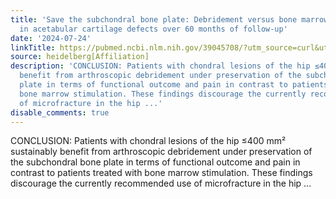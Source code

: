 ```yaml
---
title: 'Save the subchondral bone plate: Debridement versus bone marrow stimulation
  in acetabular cartilage defects over 60 months of follow-up'
date: '2024-07-24'
linkTitle: https://pubmed.ncbi.nlm.nih.gov/39045708/?utm_source=curl&utm_medium=rss&utm_campaign=pubmed-2&utm_content=1FakS-2QOkCT8HsMOQP1bCRQ4YzyumYOmxmF0moLsQ3dFB1E9V&fc=20220326224207&ff=20240725182203&v=2.18.0.post9+e462414
source: heidelberg[Affiliation]
description: 'CONCLUSION: Patients with chondral lesions of the hip ≤400 mm² sustainably
  benefit from arthroscopic debridement under preservation of the subchondral bone
  plate in terms of functional outcome and pain in contrast to patients treated with
  bone marrow stimulation. These findings discourage the currently recommended use
  of microfracture in the hip ...'
disable_comments: true
---
```

CONCLUSION: Patients with chondral lesions of the hip ≤400 mm² sustainably benefit from arthroscopic debridement under preservation of the subchondral bone plate in terms of functional outcome and pain in contrast to patients treated with bone marrow stimulation. These findings discourage the currently recommended use of microfracture in the hip ...